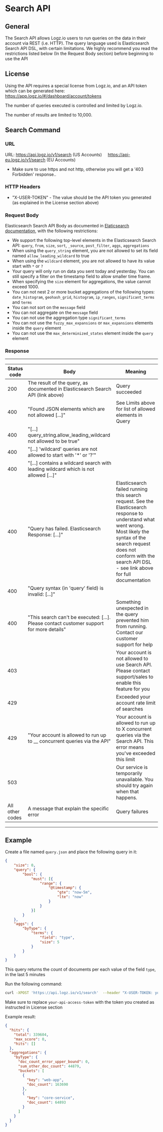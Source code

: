 # Search API

## General
The Search API allows Logz.io users to run queries on the data in their account via REST (i.e. HTTP). The query language used is Elasticsearch Search API DSL, with certain limitations. We highly recommend you read the restrictions listed below (In the Request Body section) before beginning to use the API

## License 
Using the API requires a special license from Logz.io, and an API token which can be generated here: https://app.logz.io/#/dashboard/account/tokens 

The number of queries executed is controlled and limited by Logz.io.

The number of results are limited to 10,000.

## Search Command

### URL
URL: https://api.logz.io/v1/search (US Accounts)
     https://api-eu.logz.io/v1/search (EU Accounts)
* Make sure to use https and not http, otherwise you will get a '403 Forbidden' response..

### HTTP Headers
* "X-USER-TOKEN" -  The value should be the API token you generated (as explained in the License section above)

### Request Body 
Elasticsearch Search API Body as documented  in [Elaticsearch documentation](https://www.elastic.co/guide/en/elasticsearch/reference/5.x/search.html), with the following restrictions:
* We support the following top-level elements in the Elasticsearch Search API:  `query`, `from`, `size`, `sort`, `_source`, `post_filter`, `aggs`, `aggregations`
* When using the `query_string` element, you are not allowed to set its field named `allow_leading_wildcard` to true
* When using the `wildcard` element, you are not allowed to have its value start with `*` or `?`
* Your query will only run on data you sent today and yesterday. You can still specify a filter on the timestamp field to allow smaller time frame.
* When specifying the `size` element for aggregations, the value cannot exceed 1000.
* You can not nest 2 or more bucket aggregations of the following types: `date_histogram`, `geohash_grid`, `histogram`, `ip_ranges`, `significant_terms` and `terms`
* You can not sort on the `message` field
* You can not aggregate on the `message` field
* You can not use the aggregation type `significant_terms`
* You can not use the `fuzzy_max_expansions` or `max_expansions` elements inside the `query` element
* You can not use the `max_determinized_states` element inside the `query` element

### Response

----------------------
| Status code | Body    | Meaning |
| ----------- | ------- | ---- | 
| 200         | The result of the query, as documented in Elasticsearch Search API (link above) | Query succeeded |
| 400         | "Found JSON elements which are not allowed [...]" | See Limits above for list of allowed elements in Query |
| 400         | "[...] query_string.allow_leading_wildcard not allowed to be true" | |
| 400         | "[...] 'wildcard' queries are not allowed to start with '*' or '?'" | |
| 400         | "[...] contains a wildcard search with leading wildcard which is not allowed [...]" | |
| 400         | "Query has failed. Elasticsearch Response: [...]" | Elasticsearch failed running this search request. See the Elasticsearch response to understand what went wrong. Most likely the syntax of the search request does not conform with the search API DSL - see link above for full documentation |
| 400         | "Query syntax (in 'query' field) is invalid: [...]" | |
| 400         | "This search can't be executed: [...]. Please contact customer support for more details" | Something unexpected in the query prevented him from running. Contact our customer support for help | 
| 403         |  | Your account is not allowed to use Search API. Please contact support/sales to enable this feature for you|
| 429         |  | Exceeded your account rate limit of searches |
| 429         | "Your account is allowed to run up to __ concurrent queries via the API" | Your account is allowed to run up to X concurrent queries via the Search API. This error means you've exceeded this limit |
| 503         |  | Our service is temporarily unavailable. You should try again when that happens. |
| All other codes | A message that explain the specific error | Query failures |
----------------------


## Example

Create a file named `query.json` and place the following query in it:
```json
{
	"size": 0,
	"query": {
		"bool": {
			"must": [{
				"range": {
					"@timestamp": {
						"gte": "now-5m",
						"lte": "now"
					}
				}
			}]
		}
	},
	"aggs": {
		"byType": {
			"terms": {
				"field": "type",
				"size": 5
			}
		}
	}
}
```
This query returns the count of documents per each value of the field `type`, in the last 5 minutes

Run the following command:
```bash
curl -XPOST 'https://api.logz.io/v1/search'  --header "X-USER-TOKEN: your-api-access-token" --header "Content-Type: application/json" --data-binary @query.json
```

Make sure to replace `your-api-access-token` with the token you created as instructed in License section

Example result:

```json
{
  "hits": {
    "total": 339604,
    "max_score": 0,
    "hits": []
  },
  "aggregations": {
    "byType": {
      "doc_count_error_upper_bound": 0,
      "sum_other_doc_count": 44879,
      "buckets": [
        {
          "key": "web-app",
          "doc_count": 163690
        },
        {
          "key": "core-service",
          "doc_count": 64893
        }      
      ]
    }
  }
}
```
